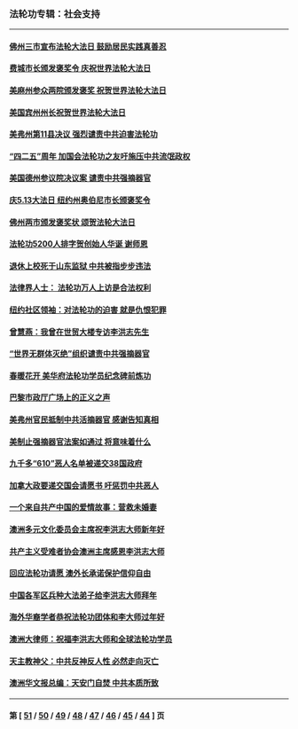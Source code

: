 ### 法轮功专辑：社会支持
---
#### [佛州三市宣布法轮大法日 鼓励居民实践真善忍](../../pages/nf4386/n12934466.md?05092113) 
#### [费城市长颁发褒奖令 庆祝世界法轮大法日](../../pages/nf4386/n12928833.md?05092113) 
#### [美麻州参众两院颁发褒奖 祝贺世界法轮大法日](../../pages/nf4386/n12928372.md?05092113) 
#### [美国宾州州长祝贺世界法轮大法日](../../pages/nf4386/n12928310.md?05092113) 
#### [美弗州第11县决议 强烈谴责中共迫害法轮功](../../pages/nf4386/n12925015.md?05092113) 
#### [“四二五”周年 加国会法轮功之友吁施压中共流氓政权](../../pages/nf4386/n12896250.md?05092113) 
#### [美国德州参议院决议案 谴责中共强摘器官](../../pages/nf4386/n12924452.md?05092113) 
#### [庆5.13大法日 纽约州奥伯尼市长颁褒奖令](../../pages/nf4386/n12921706.md?05092113) 
#### [佛州两市颁发褒奖状 颂贺法轮大法日](../../pages/nf4386/n12922678.md?05092113) 
#### [法轮功5200人排字贺创始人华诞 谢师恩](../../pages/nf4386/n12918251.md?05092113) 
#### [退休上校死于山东监狱 中共被指步步违法](../../pages/nf4386/n12914624.md?05092113) 
#### [法律界人士： 法轮功万人上访是合法权利](../../pages/nf4386/n12902232.md?05092113) 
#### [纽约社区领袖：对法轮功的迫害 就是仇恨犯罪](../../pages/nf4386/n12901973.md?05092113) 
#### [曾慧燕：我曾在世贸大楼专访李洪志先生](../../pages/nf4386/n12898729.md?05092113) 
#### [“世界无群体灭绝”组织谴责中共强摘器官](../../pages/nf4386/n12871807.md?05092113) 
#### [春暖花开 美华府法轮功学员纪念碑前炼功](../../pages/nf4386/n12873078.md?05092113) 
#### [巴黎市政厅广场上的正义之声](../../pages/nf4386/n12849786.md?05092113) 
#### [美弗州官民抵制中共活摘器官 感谢告知真相](../../pages/nf4386/n12828339.md?05092113) 
#### [美制止强摘器官法案如通过 将意味着什么](../../pages/nf4386/n12810955.md?05092113) 
#### [九千多“610”恶人名单被递交38国政府](../../pages/nf4386/n12793222.md?05092113) 
#### [加拿大政要递交国会请愿书 吁惩罚中共恶人](../../pages/nf4386/n12782626.md?05092113) 
#### [一个来自共产中国的爱情故事：营救未婚妻](../../pages/nf4386/n12778386.md?05092113) 
#### [澳洲多元文化委员会主席祝李洪志大师新年好](../../pages/nf4386/n12757957.md?05092113) 
#### [共产主义受难者协会澳洲主席感恩李洪志大师](../../pages/nf4386/n12756566.md?05092113) 
#### [回应法轮功请愿 澳外长承诺保护信仰自由](../../pages/nf4386/n12755077.md?05092113) 
#### [中国各军区兵种大法弟子给李洪志大师拜年](../../pages/nf4386/n12750047.md?05092113) 
#### [海外华裔学者恭祝法轮功团体和李大师过年好](../../pages/nf4386/n12748024.md?05092113) 
#### [澳洲大律师：祝福李洪志大师和全球法轮功学员](../../pages/nf4386/n12747212.md?05092113) 
#### [天主教神父：中共反神反人性 必然走向灭亡](../../pages/nf4386/n12730451.md?05092113) 
#### [澳洲华文报总编：天安门自焚 中共本质所致](../../pages/nf4386/n12720728.md?05092113) 

---
#### 第 [ [51](./51.md?05092113) / [50](./50.md?05092113) / [49](./49.md?05092113) / [48](./48.md?05092113) / [47](./47.md?05092113) / [46](./46.md?05092113) / [45](./45.md?05092113) / [44](./44.md?05092113) ] 页

